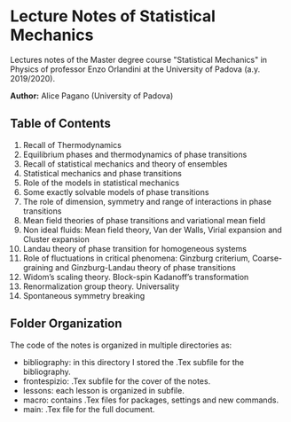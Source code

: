 # Lecture Notes of Statistical Mechanics

Lectures notes of the Master degree course "Statistical Mechanics" in Physics of professor Enzo Orlandini at the University of Padova (a.y. 2019/2020).

**Author:** Alice Pagano (University of Padova)

## Table of Contents

1. Recall of Thermodynamics
2. Equilibrium phases and thermodynamics of phase transitions
3. Recall of statistical mechanics and theory of ensembles
4. Statistical mechanics and phase transitions
5. Role of the models in statistical mechanics
6. Some exactly solvable models of phase transitions
7. The role of dimension, symmetry and range of interactions in phase transitions
8. Mean field theories of phase transitions and variational mean field
9. Non ideal fluids: Mean field theory, Van der Walls, Virial expansion and Cluster expansion
10. Landau theory of phase transition for homogeneous systems
11. Role of fluctuations in critical phenomena: Ginzburg criterium, Coarse-graining and Ginzburg-Landau theory of phase transitions
12. Widom’s scaling theory. Block-spin Kadanoff’s transformation
13. Renormalization group theory. Universality
14. Spontaneous symmetry breaking

## Folder Organization

The code of the notes is organized in multiple directories as:

* bibliography: in this directory I stored the .Tex subfile for the bibliography.
* frontespizio: .Tex subfile for the cover of the notes.
* lessons: each lesson is organized in subfile.
* macro: contains .Tex files for packages, settings and new commands.
* main: .Tex file for the full document.
